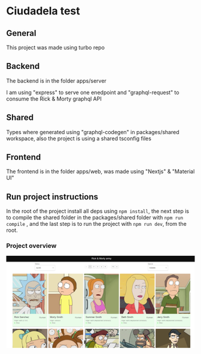 # Ciudadela test

## General

This project was made using turbo repo

## Backend

The backend is in the folder apps/server

I am using "express" to serve one enedpoint and "graphql-request" to consume the Rick & Morty graphql API

## Shared

Types where generated using "graphql-codegen" in packages/shared workspace, also the project is using a shared tsconfig files

## Frontend

The frontend is in the folder apps/web, was made using "Nextjs" & "Material UI"

## Run project instructions

In the root of the project install all deps using `npm install`, the next step is to compile the shared folder in the packages/shared folder with `npm run compile` , and the last step is to run the project with `npm run dev`, from the root.

### Project overview

![Alt text](image.png)
